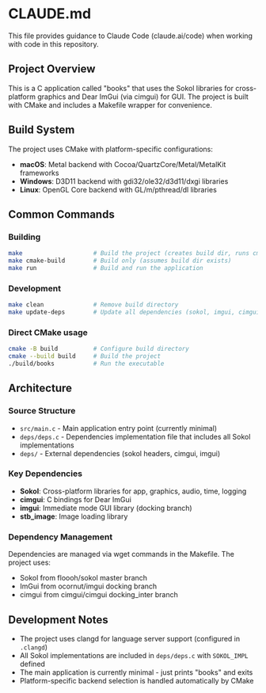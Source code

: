 # CLAUDE.md

This file provides guidance to Claude Code (claude.ai/code) when working with code in this repository.

## Project Overview

This is a C application called "books" that uses the Sokol libraries for cross-platform graphics and Dear ImGui (via cimgui) for GUI. The project is built with CMake and includes a Makefile wrapper for convenience.

## Build System

The project uses CMake with platform-specific configurations:
- **macOS**: Metal backend with Cocoa/QuartzCore/Metal/MetalKit frameworks
- **Windows**: D3D11 backend with gdi32/ole32/d3d11/dxgi libraries
- **Linux**: OpenGL Core backend with GL/m/pthread/dl libraries

## Common Commands

### Building
```bash
make                    # Build the project (creates build dir, runs cmake, builds)
make cmake-build        # Build only (assumes build dir exists)
make run                # Build and run the application
```

### Development
```bash
make clean              # Remove build directory
make update-deps        # Update all dependencies (sokol, imgui, cimgui)
```

### Direct CMake usage
```bash
cmake -B build          # Configure build directory
cmake --build build     # Build the project
./build/books           # Run the executable
```

## Architecture

### Source Structure
- `src/main.c` - Main application entry point (currently minimal)
- `deps/deps.c` - Dependencies implementation file that includes all Sokol implementations
- `deps/` - External dependencies (sokol headers, cimgui, imgui)

### Key Dependencies
- **Sokol**: Cross-platform libraries for app, graphics, audio, time, logging
- **cimgui**: C bindings for Dear ImGui
- **imgui**: Immediate mode GUI library (docking branch)
- **stb_image**: Image loading library

### Dependency Management
Dependencies are managed via wget commands in the Makefile. The project uses:
- Sokol from floooh/sokol master branch
- ImGui from ocornut/imgui docking branch
- cimgui from cimgui/cimgui docking_inter branch

## Development Notes

- The project uses clangd for language server support (configured in `.clangd`)
- All Sokol implementations are included in `deps/deps.c` with `SOKOL_IMPL` defined
- The main application is currently minimal - just prints "books" and exits
- Platform-specific backend selection is handled automatically by CMake
